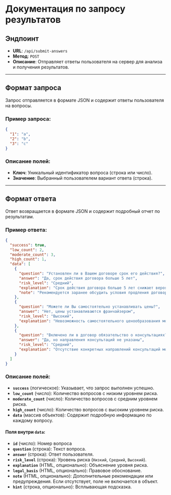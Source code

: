# Документация по запросу результатов

## Эндпоинт

- **URL**: `/api/submit-answers`
- **Метод**: `POST`
- **Описание**: Отправляет ответы пользователя на сервер для анализа и получения результатов.

---

## Формат запроса

Запрос отправляется в формате JSON и содержит ответы пользователя на вопросы.

### Пример запроса:

```json
{
  "1": "a",
  "2": "b",
  "3": "c"
}
```

### Описание полей:
- **Ключ**: Уникальный идентификатор вопроса (строка или число).
- **Значение**: Выбранный пользователем вариант ответа (строка).

---

## Формат ответа

Ответ возвращается в формате JSON и содержит подробный отчет по результатам.

### Пример ответа:

```json
{
  "success": true,
  "low_count": 2,
  "moderate_count": 3,
  "high_count": 1,
  "data": [
    {
      "question": "Установлен ли в Вашем договоре срок его действия?",
      "answer": "Да, срок действия договора больше 5 лет",
      "risk_level": "Средний",
      "explanation": "Срок действия договора больше 5 лет снижает вероятность возникновения споров, но может потребовать дополнительных согласований при продлении.",
      "note": "Рекомендуется заранее обсудить условия продления договора."
    },
    {
      "question": "Можете ли Вы самостоятельно устанавливать цены?",
      "answer": "Нет, цены устанавливаются франчайзером",
      "risk_level": "Высокий",
      "explanation": "Невозможность самостоятельного ценообразования может привести к убыткам, если цены не соответствуют рыночным условиям."
    },
    {
      "question": "Включено ли в договор обязательство о консультациях?",
      "answer": "Да, но направления консультаций не указаны",
      "risk_level": "Средний",
      "explanation": "Отсутствие конкретных направлений консультаций может привести к недопониманиям между сторонами."
    }
  ]
}
```

### Описание полей:
- **`success`** (логическое): Указывает, что запрос выполнен успешно.
- **`low_count`** (число): Количество вопросов с низким уровнем риска.
- **`moderate_count`** (число): Количество вопросов с средним уровнем риска.
- **`high_count`** (число): Количество вопросов с высоким уровнем риска.
- **`data`** (массив объектов): Содержит подробную информацию по каждому вопросу.

#### Поля внутри `data`:
- **`id`** (число): Номер вопроса
- **`question`** (строка): Текст вопроса.
- **`answer`** (строка): Ответ пользователя.
- **`risk_level`** (строка): Уровень риска (`Низкий`, `Средний`, `Высокий`).
- **`explanation`** (HTML, опционально): Объяснение уровня риска.
- **`legal_basis`** (HTML, опционально): Правовое обоснование.
- **`note`** (HTML, опционально): Дополнительные рекомендации или предупреждения. Если отсутствует, поле не включается в объект.
- **`hint`** (строка, опционально): Всплывающая подсказка.

